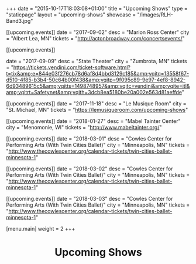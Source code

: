 +++
date = "2015-10-17T18:03:08+01:00"
title = "Upcoming Shows"
type = "staticpage"
layout = "upcoming-shows"
showcase = "/images/RLH-Band3.jpg"

[[upcoming.events]]
date = "2017-09-02"
desc = "Marion Ross Center"
city = "Albert Lea, MN"
tickets = "http://actonbroadway.com/concertsevents/"

[[upcoming.events]]

date = "2017-09-09"
desc = "State Theater"
city = "Zumbrota, MN"
tickets = "https://tickets.vendini.com/ticket-software.html?t=tix&amp;e=844e03f276cb78d6af8d4bbd3129c185&amp;vqitq=13558f67-d510-4f85-b3b4-50c64b00f438&amp;vqitp=9f095c89-9e97-4ef8-8942-6d93489615c5&amp;vqitts=1498748957&amp;vqitc=vendini&amp;vqite=itl&amp;vqitrt=Safetynet&amp;vqith=3dcb8ea5180be20a002e563d81aeffde"

[[upcoming.events]]
date = "2017-11-18"
desc = "Le Musique Room"
city = "St. Michael, MN"
tickets = "https://lemusiqueroom.com/upcoming-shows"

[[upcoming.events]]
date = "2018-01-27"
desc = "Mabel Tainter Center"
city = "Menomonie, WI"
tickets = "http://www.mabeltainter.org/"

[[upcoming.events]]
date = "2018-03-01"
desc = "Cowles Center for Performing Arts (With Twin Cities Ballet)"
city = "Minneapolis, MN"
tickets = "http://www.thecowlescenter.org/calendar-tickets/twin-cities-ballet-minnesota-1"

[[upcoming.events]]
date = "2018-03-02"
desc = "Cowles Center for Performing Arts (With Twin Cities Ballet)"
city = "Minneapolis, MN"
tickets = "http://www.thecowlescenter.org/calendar-tickets/twin-cities-ballet-minnesota-1"

[[upcoming.events]]
date = "2018-03-03"
desc = "Cowles Center for Performing Arts (With Twin Cities Ballet)"
city = "Minneapolis, MN"
tickets = "http://www.thecowlescenter.org/calendar-tickets/twin-cities-ballet-minnesota-1"


[menu.main]
weight = 2
+++

<h1 style="text-align: center;">Upcoming Shows</h1>